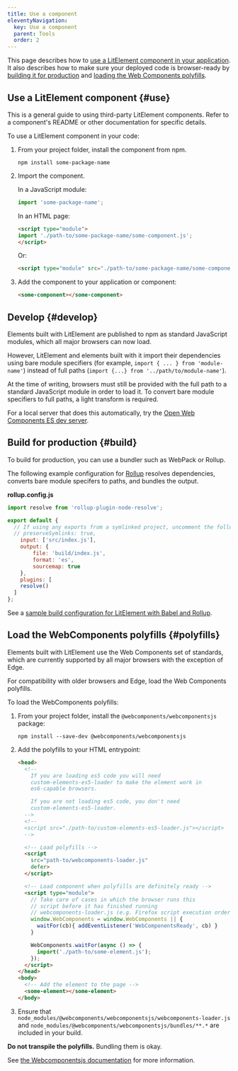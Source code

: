 ```yaml
---
title: Use a component
eleventyNavigation:
  key: Use a component
  parent: Tools
  order: 2
---
```


This page describes how to [use a LitElement component in your application](#use). It also describes how to make sure your deployed code is browser-ready by [building it for production](#build) and [loading the Web Components polyfills](#polyfills).

## Use a LitElement component {#use}

This is a general guide to using third-party LitElement components. Refer to a component's README or other documentation for specific details.

To use a LitElement component in your code:

1.  From your project folder, install the component from npm.

    ```
    npm install some-package-name
    ```

2.  Import the component.

    In a JavaScript module:

    ```js
    import 'some-package-name';
    ```

    In an HTML page:

    ```html
    <script type="module">
    import './path-to/some-package-name/some-component.js';
    </script>
    ```

    Or:

    ```html
    <script type="module" src="./path-to/some-package-name/some-component.js"></script>
    ```

3.  Add the component to your application or component:

    ```html
    <some-component></some-component>
    ```

## Develop {#develop}

Elements built with LitElement are published to npm as standard JavaScript modules, which all major browsers can now load.

However, LitElement and elements built with it import their dependencies using bare module specifiers (for example, `import { ... } from 'module-name'`) instead of full paths (`import {...} from '../path/to/module-name'`).

At the time of writing, browsers must still be provided with the full path to a standard JavaScript module in order to load it. To convert bare module specifiers to full paths, a light transform is required.

For a local server that does this automatically, try the <a href="https://www.npmjs.com/package/es-dev-server" target="_blank" rel="noopener">Open Web Components ES dev server</a>.

## Build for production {#build}

To build for production, you can use a bundler such as WebPack or Rollup.

The following example configuration for <a href="https://rollupjs.org/guide/en" target="_blank" rel="noopener">Rollup</a> resolves dependencies, converts bare module specifers to paths, and bundles the output.

**rollup.config.js**

```js
import resolve from 'rollup-plugin-node-resolve';

export default {
  // If using any exports from a symlinked project, uncomment the following:
  // preserveSymlinks: true,
	input: ['src/index.js'],
	output: {
		file: 'build/index.js',
		format: 'es',
		sourcemap: true
	},
	plugins: [
    resolve()
  ]
};
```

See a <a href="https://github.com/PolymerLabs/lit-element-build-rollup/blob/master/src/index.html" target="_blank" rel="noopener">sample build configuration for LitElement with Babel and Rollup</a>.

## Load the WebComponents polyfills {#polyfills}

Elements built with LitElement use the Web Components set of standards, which are currently supported by all major browsers with the exception of Edge.

For compatibility with older browsers and Edge, load the Web Components polyfills.

To load the WebComponents polyfills:

1.  From your project folder, install the `@webcomponents/webcomponentsjs` package:

    ```
    npm install --save-dev @webcomponents/webcomponentsjs
    ```

2.  Add the polyfills to your HTML entrypoint:

    ```html
    <head>
      <!--
        If you are loading es5 code you will need
        custom-elements-es5-loader to make the element work in
        es6-capable browsers.

        If you are not loading es5 code, you don't need
        custom-elements-es5-loader.
      -->
      <!--
      <script src="./path-to/custom-elements-es5-loader.js"></script>
      -->

      <!-- Load polyfills -->
      <script
        src="path-to/webcomponents-loader.js"
        defer>
      </script>

      <!-- Load component when polyfills are definitely ready -->
      <script type="module">
        // Take care of cases in which the browser runs this
        // script before it has finished running
        // webcomponents-loader.js (e.g. Firefox script execution order)
        window.WebComponents = window.WebComponents || {
          waitFor(cb){ addEventListener('WebComponentsReady', cb) }
        }

        WebComponents.waitFor(async () => {
          import('./path-to/some-element.js');
        });
      </script>
    </head>
    <body>
      <!-- Add the element to the page -->
      <some-element></some-element>
    </body>
    ```

3.  Ensure that `node_modules/@webcomponents/webcomponentsjs/webcomponents-loader.js` and `node_modules/@webcomponents/webcomponentsjs/bundles/**.*` are included in your build.

<div class="alert">

**Do not transpile the polyfills.** Bundling them is okay.

</div>

See <a href="https://github.com/webcomponents/polyfills/tree/master/packages/webcomponentsjs#readme" target="_blank" rel="noopener">the Webcomponentsjs documentation</a> for more information.
